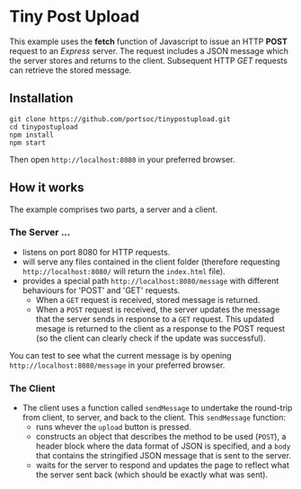 # Tiny Post Upload

This example uses the **fetch** function of Javascript to issue an HTTP **POST** request to an _Express_ server.  The request includes a JSON message which the  server stores and returns to the client.  Subsequent HTTP *GET* requests can retrieve the stored message.

## Installation

```shell
git clone https://github.com/portsoc/tinypostupload.git
cd tinypostupload
npm install
npm start
```

Then open `http://localhost:8080` in your preferred browser.

## How it works

The example comprises two parts, a server and a client.

### The Server ...

* listens on port 8080 for HTTP requests.
* will serve any files contained in the client folder (therefore requesting `http://localhost:8080/` will return the `index.html` file).
* provides a special path `http://localhost:8080/message` with different behaviours for 'POST' and 'GET' requests.
  * When a `GET` request is received, stored message is returned.
  * When a `POST` request is received, the server updates the message that the server sends in response to a `GET` request.  This updated mesage is returned to the client as a response to the POST request (so the client can clearly check if the update was successful).

You can test to see what the current message is by opening `http://localhost:8080/message` in your preferred browser.

### The Client

* The client uses a function called `sendMessage` to undertake the round-trip from client, to server, and back to the client.  This `sendMessage` function:
  * runs whever the `upload` button is pressed.
  * constructs an object that describes the method to be used (`POST`), a header block where the data format of JSON is specified, and a `body` that contains the stringified JSON message that is sent to the server.
  * waits for the server to respond and updates the page to reflect what the server sent back (which should be exactly what was sent).
